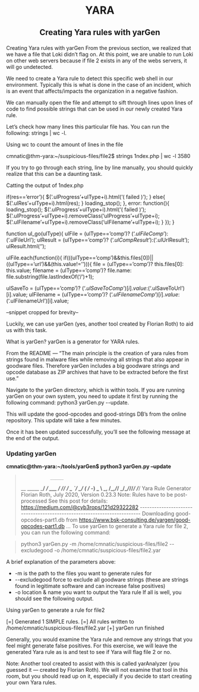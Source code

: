 # <p align="center">YARA</p>
## <p align="center"></p>
## <p align="center"></p>
## <p align="center"></p>
## <p align="center"></p>
## <p align="center"></p>
## <p align="center"></p>
## <p align="center"></p>
## <p align="center"></p>
## <p align="center">Creating Yara rules with yarGen</p>
Creating Yara rules with yarGen
From the previous section, we realized that we have a file that Loki didn’t flag on. At this point, we are unable to run Loki on other web servers because if file 2 exists in any of the webs servers, it will go undetected.

We need to create a Yara rule to detect this specific web shell in our environment. Typically this is what is done in the case of an incident, which is an event that affects/impacts the organization in a negative fashion.

We can manually open the file and attempt to sift through lines upon lines of code to find possible strings that can be used in our newly created Yara rule.

Let’s check how many lines this particular file has. You can run the following: strings <file name> | wc -l.

Using wc to count the amount of lines in the file

cmnatic@thm-yara:~/suspicious-files/file2$ strings 1ndex.php | wc -l
3580

If you try to go through each string, line by line manually, you should quickly realize that this can be a daunting task.

Catting the output of 1ndex.php

if(res==’error’){
$(‘.ulProgress’+ulType+i).html(‘( failed )’);
}
else{
$(‘.ulRes’+ulType+i).html(res);
}
loading_stop();
},
error: function(){
loading_stop();
$(‘.ulProgress’+ulType+i).html(‘( failed )’);
$(‘.ulProgress’+ulType+i).removeClass(‘ulProgress’+ulType+i);
$(‘.ulFilename’+ulType+i).removeClass(‘ulFilename’+ulType+i);
}
});
}

function ul_go(ulType){
ulFile = (ulType==’comp’)? $(‘.ulFileComp’):$(‘.ulFileUrl’);
ulResult = (ulType==’comp’)? $(‘.ulCompResult’):$(‘.ulUrlResult’);
ulResult.html(‘’);

ulFile.each(function(i){
if(((ulType==’comp’)&&this.files[0])||((ulType==’url’)&&(this.value!=’’))){
file = (ulType==’comp’)? this.files[0]: this.value;
filename = (ulType==’comp’)? file.name: file.substring(file.lastIndexOf(‘/’)+1);

ulSaveTo = (ulType==’comp’)? $(‘.ulSaveToComp’)[i].value:$(‘.ulSaveToUrl’)[i].value;
ulFilename = (ulType==’comp’)? $(‘.ulFilenameComp’)[i].value:$(‘.ulFilenameUrl’)[i].value;

–snippet cropped for brevity–

Luckily, we can use yarGen (yes, another tool created by Florian Roth) to aid us with this task.

What is yarGen? yarGen is a generator for YARA rules.

From the README — “The main principle is the creation of yara rules from strings found in malware files while removing all strings that also appear in goodware files. Therefore yarGen includes a big goodware strings and opcode database as ZIP archives that have to be extracted before the first use.”

Navigate to the yarGen directory, which is within tools. If you are running yarGen on your own system, you need to update it first by running the following command: python3 yarGen.py --update.

This will update the good-opcodes and good-strings DB’s from the online repository. This update will take a few minutes.

Once it has been updated successfully, you’ll see the following message at the end of the output.

### Updating yarGen
<b>cmnatic@thm-yara:~/tools/yarGen$ python3 yarGen.py –update</b>
>                _____  
> __ _____ _____/ ___/__ ___      / // / _ `/ __/ (_ / -_) _ \      \_, /\_,_/_/  \___/\__/_//_/     /___/  Yara Rule Generator  
>      Florian Roth, July 2020, Version 0.23.3     Note: Rules have to be post-processed     See this post for details: https://medium.com/@cyb3rops/121d29322282   ------------------------------------------------------------------------   Downloading good-opcodes-part1.db from https://www.bsk-consulting.de/yargen/good-opcodes-part1.db ...
To use yarGen to generate a Yara rule for file 2, you can run the following command:

> python3 yarGen.py -m /home/cmnatic/suspicious-files/file2 --excludegood -o /home/cmnatic/suspicious-files/file2.yar

A brief explanation of the parameters above:

- -m is the path to the files you want to generate rules for
- --excludegood force to exclude all goodware strings (these are strings found in legitimate software and can increase false positives)
- -o location & name you want to output the Yara rule
If all is well, you should see the following output.

Using yarGen to generate a rule for file2

[=] Generated 1 SIMPLE rules.
[=] All rules written to /home/cmnatic/suspicious-files/file2.yar
[+] yarGen run finished

Generally, you would examine the Yara rule and remove any strings that you feel might generate false positives. For this exercise, we will leave the generated Yara rule as is and test to see if Yara will flag file 2 or no.

Note: Another tool created to assist with this is called yarAnalyzer (you guessed it — created by Florian Roth). We will not examine that tool in this room, but you should read up on it, especially if you decide to start creating your own Yara rules.
## <p align="center"></p>
